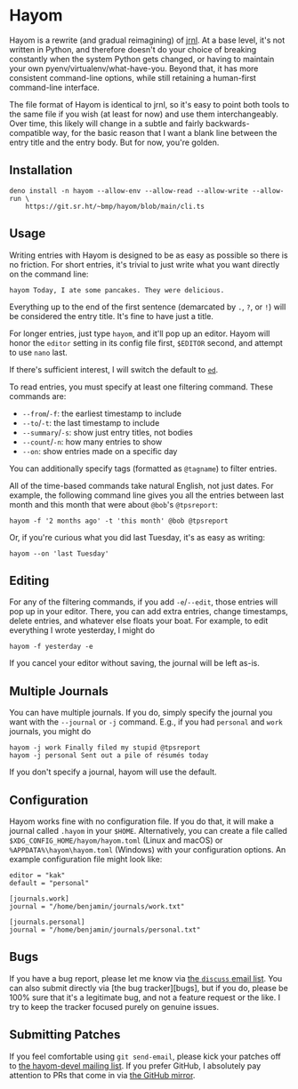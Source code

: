 # Hayom

Hayom is a rewrite (and gradual reimagining) of [jrnl][jrnl]. At a base level,
it's not written in Python, and therefore doesn't do your choice of breaking
constantly when the system Python gets changed, or having to maintain your own
pyenv/virtualenv/what-have-you. Beyond that, it has more consistent command-line
options, while still retaining a human-first command-line interface.

The file format of Hayom is identical to jrnl, so it's easy to point both tools
to the same file if you wish (at least for now) and use them interchangeably.
Over time, this likely will change in a subtle and fairly backwards-compatible
way, for the basic reason that I want a blank line between the entry title and
the entry body. But for now, you're golden.

## Installation

    deno install -n hayom --allow-env --allow-read --allow-write --allow-run \
        https://git.sr.ht/~bmp/hayom/blob/main/cli.ts

## Usage

Writing entries with Hayom is designed to be as easy as possible so there is no
friction. For short entries, it's trivial to just write what you want directly
on the command line:

    hayom Today, I ate some pancakes. They were delicious.

Everything up to the end of the first sentence (demarcated by `.`, `?`, or `!`)
will be considered the entry title. It's fine to have just a title.

For longer entries, just type `hayom`, and it'll pop up an editor. Hayom will
honor the `editor` setting in its config file first, `$EDITOR` second, and
attempt to use `nano` last.

If there's sufficient interest, I will switch the default to [`ed`][ed].

To read entries, you must specify at least one filtering command. These commands
are:

- `--from`/`-f`: the earliest timestamp to include
- `--to`/`-t`: the last timestamp to include
- `--summary`/`-s`: show just entry titles, not bodies
- `--count`/`-n`: how many entries to show
- `--on`: show entries made on a specific day

You can additionally specify tags (formatted as `@tagname`) to filter entries.

All of the time-based commands take natural English, not just dates. For
example, the following command line gives you all the entries between last month
and this month that were about `@bob`'s `@tpsreport`:

    hayom -f '2 months ago' -t 'this month' @bob @tpsreport

Or, if you're curious what you did last Tuesday, it's as easy as writing:

    hayom --on 'last Tuesday'

## Editing

For any of the filtering commands, if you add `-e`/`--edit`, those entries will
pop up in your editor. There, you can add extra entries, change timestamps,
delete entries, and whatever else floats your boat. For example, to edit
everything I wrote yesterday, I might do

    hayom -f yesterday -e

If you cancel your editor without saving, the journal will be left as-is.

## Multiple Journals

You can have multiple journals. If you do, simply specify the journal you want
with the `--journal` or `-j` command. E.g., if you had `personal` and `work`
journals, you might do

    hayom -j work Finally filed my stupid @tpsreport
    hayom -j personal Sent out a pile of résumés today

If you don't specify a journal, hayom will use the default.

## Configuration

Hayom works fine with no configuration file. If you do that, it will make a
journal called `.hayom` in your `$HOME`. Alternatively, you can create a file
called `$XDG_CONFIG_HOME/hayom/hayom.toml` (Linux and macOS) or
`%APPDATA%\hayom\hayom.toml` (Windows) with your configuration options. An
example configuration file might look like:

    editor = "kak"
    default = "personal"

    [journals.work]
    journal = "/home/benjamin/journals/work.txt"

    [journals.personal]
    journal = "/home/benjamin/journals/personal.txt"

## Bugs

If you have a bug report, please let me know via
[the `discuss` email list][user]. You can also submit directly via [the bug
tracker][bugs], but if you do, please be 100% sure that it's a legitimate bug,
and not a feature request or the like. I try to keep the tracker focused purely
on genuine issues.

## Submitting Patches

If you feel comfortable using `git send-email`, please kick your patches off to
[the hayom-devel mailing list][user]. If you prefer GitHub, I absolutely pay
attention to PRs that come in via [the GitHub mirror][github].

[jrnl]: https://jrnl.sh
[github]: https://github.com/bpollack/hayom
[ed]: https://www.gnu.org/fun/jokes/ed-msg.en.html
[user]: mailto:~bmp/hayom-discuss@lists.sr.ht
[devel]: mailto:~bmp/hayom-devel@lists.sr.ht
